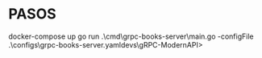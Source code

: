 # PASOS

docker-compose up
go run .\cmd\grpc-books-server\main.go -configFile .\configs\grpc-books-server.yamldevs\gRPC-ModernAPI>
